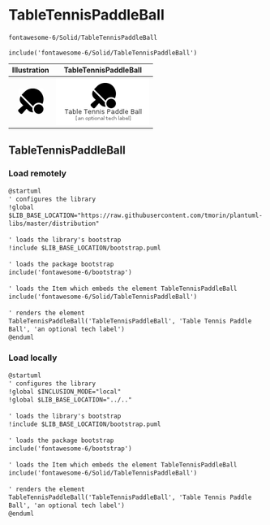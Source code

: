 # TableTennisPaddleBall


```text
fontawesome-6/Solid/TableTennisPaddleBall
```

```text
include('fontawesome-6/Solid/TableTennisPaddleBall')
```



| Illustration | TableTennisPaddleBall |
| :---: | :---: |
| ![illustration for Illustration](../../fontawesome-6/Solid/TableTennisPaddleBall.png) | ![illustration for TableTennisPaddleBall](../../fontawesome-6/Solid/TableTennisPaddleBall.Local.png) |




## TableTennisPaddleBall

### Load remotely
```plantuml
@startuml
' configures the library
!global $LIB_BASE_LOCATION="https://raw.githubusercontent.com/tmorin/plantuml-libs/master/distribution"

' loads the library's bootstrap
!include $LIB_BASE_LOCATION/bootstrap.puml

' loads the package bootstrap
include('fontawesome-6/bootstrap')

' loads the Item which embeds the element TableTennisPaddleBall
include('fontawesome-6/Solid/TableTennisPaddleBall')

' renders the element
TableTennisPaddleBall('TableTennisPaddleBall', 'Table Tennis Paddle Ball', 'an optional tech label')
@enduml
```

### Load locally
```plantuml
@startuml
' configures the library
!global $INCLUSION_MODE="local"
!global $LIB_BASE_LOCATION="../.."

' loads the library's bootstrap
!include $LIB_BASE_LOCATION/bootstrap.puml

' loads the package bootstrap
include('fontawesome-6/bootstrap')

' loads the Item which embeds the element TableTennisPaddleBall
include('fontawesome-6/Solid/TableTennisPaddleBall')

' renders the element
TableTennisPaddleBall('TableTennisPaddleBall', 'Table Tennis Paddle Ball', 'an optional tech label')
@enduml
```

